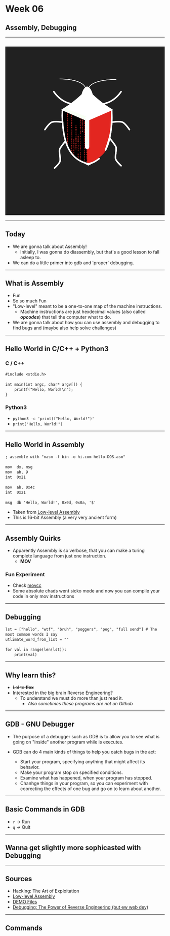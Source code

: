 # Week 06
## Assembly, Debugging

---
##
##
![](https://raw.githubusercontent.com/AOrps/SigMal/master/educational-material/sem3/img/sem3-beetle.jpg)
<!-- Beetle should change by sem -->

---
## Today
* We are gonna talk about Assembly!
    * Initially, I was gonna do diassembly, but that's a good lesson to fall asleep to. 
* We can do a little primer into gdb and 'proper' debugging.

---
## What is Assembly
* Fun
* So so much Fun
* "Low-level" meant to be a one-to-one map of the machine instructions.
    * Machine instructions are just hexdecimal values (also called _**opcodes**_) that tell the computer what to do.
* We are gonna talk about how you can use assembly and debugging to find bugs and (maybe also help solve challenges)
---
## Hello World in C/C++ + Python3

### C / C++
```
#include <stdio.h>

int main(int argc, char* argv[]) {
    printf("Hello, World!\n");
}
```

### Python3
* `python3 -c 'print(f"Hello, World!")'`
* `print("Hello, World!")`

---
## Hello World in Assembly
```
; assemble with "nasm -f bin -o hi.com hello-DOS.asm"

mov  dx, msg
mov  ah, 9  
int  0x21

mov  ah, 0x4c
int  0x21

msg  db 'Hello, World!', 0x0d, 0x0a, '$'
```
* Taken from [Low-level Assembly](https://montcs.bloomu.edu/Information/LowLevel/Assembly/hello-asm.html)
* This is 16-bit Assembly (a very very ancient form)
---
## Assembly Quirks
* Apparently Assembly is so verbose, that you can make a turing complete language from just one instruction.
    * **MOV**

### Fun Experiment 
* Check [movcc](https://github.com/xoreaxeaxeax/movfuscator)
* Some absolute chads went sicko mode and now you can compile your code in only mov instructions 

---
## Debugging
```
lst = ["hello", "wtf", "bruh", "poggers", "pog", "full send"] # The most common words I say
utlimate_word_from_list = ""

for val in range(len(lst)):
    print(val)

```


---
## Why learn this?
* ~~Lol to **flex**~~
* Interested in the big brain Reverse Engineering?
    * To understand we must do more than just read it.
        * _Also sometimes these programs are not on Github_
    

---
## GDB - GNU Debugger
* The purpose of a debugger such as GDB is to allow you to see what is going on "inside" another program while is executes.

* GDB can do 4 main kinds of things to help you catch bugs in the act:
    * Start your program, specifying anything that might affect its behavior.
    * Make your program stop on specified conditions.
    * Examine what has happened, when your program has stopped.
    * Chanhge things in your program, so you can experiment with coorecting the effects of one bug and go on to learn about another.

<!-- This was taken straight from the gdb manual -->
---
## Basic Commands in GDB
* `r` -> Run
* `q` -> Quit

---
## Wanna get slightly more sophicasted with Debugging

---

## Sources  
* Hacking: The Art of Exploitation
* [Low-level Assembly](https://montcs.bloomu.edu/Information/LowLevel/Assembly/hello-asm.html)
* [DEMO Files](demo/sem3-06)
* [Debugging: The Power of Reverse Engineering (but ew web dev)](https://questhenkart.medium.com/debugging-the-power-of-reverse-engineering-d659214da3a)

---
## Commands
```

```